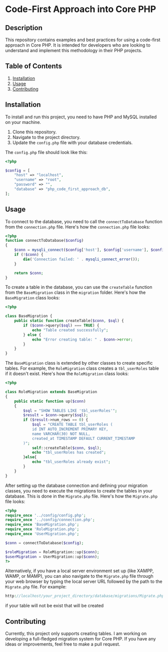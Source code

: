 # Code-First Approach into Core PHP

## Description
This repository contains examples and best practices for using a code-first approach in Core PHP. It is intended for developers who are looking to understand and implement this methodology in their PHP projects.

## Table of Contents
1. [Installation](#installation)
2. [Usage](#usage)
3. [Contributing](#contributing)

## Installation
To install and run this project, you need to have PHP and MySQL installed on your machine.

1. Clone this repository.
2. Navigate to the project directory.
3. Update the `config.php` file with your database credentials.

The `config.php` file should look like this:
```php
<?php

$config = [
    "host" => "localhost",
    "username" => "root",
    "password" => "",
    "database" => "php_code_first_approach_db",
];
```

## Usage
To connect to the database, you need to call the `connectToDatabase` function from the `connection.php` file. Here's how the `connection.php` file looks:
```php
<?php
function connectToDatabase($config)
{
    $conn = mysqli_connect($config['host'], $config['username'], $config['password'], $config['database'])or die("lost");
    if (!$conn) {
        die('Connection failed: ' . mysqli_connect_error());
    }

    return $conn;
}
```

To create a table in the database, you can use the `createTable` function from the `BaseMigration` class in the `migration` folder. Here's how the `BaseMigration` class looks:

```php
<?php

class BaseMigration {
    public static function createTable($conn, $sql) {
        if ($conn->query($sql) === TRUE) {
            echo "Table created successfully";
        } else {
            echo "Error creating table: " . $conn->error;
        }
    }
}
```

The `BaseMigration` class is extended by other classes to create specific tables. For example, the `RoleMigration` class creates a `tbl_userRoles` table if it doesn't exist. Here's how the `RoleMigration` class looks:

```php
<?php

class RoleMigration extends BaseMigration
{
    public static function up($conn)
    {
        $sql = "SHOW TABLES LIKE 'tbl_userRoles'";
        $result = $conn->query($sql);
        if ($result->num_rows == 0) {
            $sql = "CREATE TABLE tbl_userRoles (
            id INT AUTO_INCREMENT PRIMARY KEY,
            name VARCHAR(30) NOT NULL,
            created_at TIMESTAMP DEFAULT CURRENT_TIMESTAMP
        )";
            self::createTable($conn, $sql);
            echo "tbl_userRoles has created";
        }else{
            echo "tbl_userRoles already exist";
        }
    }
}
```


After setting up the database connection and defining your migration classes, you need to execute the migrations to create the tables in your database. This is done in the `Migrate.php` file. Here's how the `Migrate.php` file looks:

```php
<?php
require_once '../config/config.php';
require_once '../config/connection.php';
require_once 'BaseMigration.php';
require_once 'RoleMigration.php';
require_once 'UserMigration.php';

$conn = connectToDatabase($config);

$roleMigration = RoleMigration::up($conn);
$userMigration = UserMigration::up($conn);
?>
```
Alternatively, if you have a local server environment set up (like XAMPP, WAMP, or MAMP), you can also navigate to the `Migrate.php` file through your web browser by typing the local server URL followed by the path to the `Migrate.php` file. For example:

```php
http://localhost/your_project_directory/database/migrations/Migrate.php
```

if your table will not be exist that will be created

## Contributing
Currently, this project only supports creating tables. I am working on developing a full-fledged migration system for Core PHP. If you have any ideas or improvements, feel free to make a pull request.

